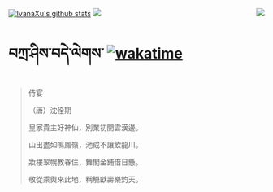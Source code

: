 [![IvanaXu's github stats](https://github-readme-stats.vercel.app/api?username=IvanaXu&show_icons=true&theme=vue-dark)](https://github.com/anuraghazra/github-readme-stats)
<img align="right" src="https://github-readme-stats.vercel.app/api/top-langs/?username=IvanaXu&langs_count=8&theme=graywhite" />
<img src="https://github-readme-stats.vercel.app/api/wakatime?username=IvanaXu&layout=compact&langs_count=8&theme=vue-dark&custom_title=Programming~Times/SinceJul.29.2021" />
# བཀྲ་ཤིས་བདེ་ལེགས་	[![wakatime](https://wakatime.com/badge/user/5043ee4a-e361-4607-9d47-d557f2005d05.svg)](https://wakatime.com/@5043ee4a-e361-4607-9d47-d557f2005d05)
> 侍宴
> 
> （唐）沈佺期
> 
> 皇家貴主好神仙，別業初開雲漢邊。
> 
> 山出盡如鳴鳳嶺，池成不讓飲龍川。
> 
> 妝樓翠幌教春住，舞閣金鋪借日懸。
> 
> 敬從乘輿來此地，稱觴獻壽樂鈞天。
>